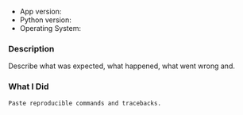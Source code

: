 * App version:
* Python version:
* Operating System:

### Description

Describe what was expected, what happened, what went wrong and.

### What I Did

```
Paste reproducible commands and tracebacks.
```
